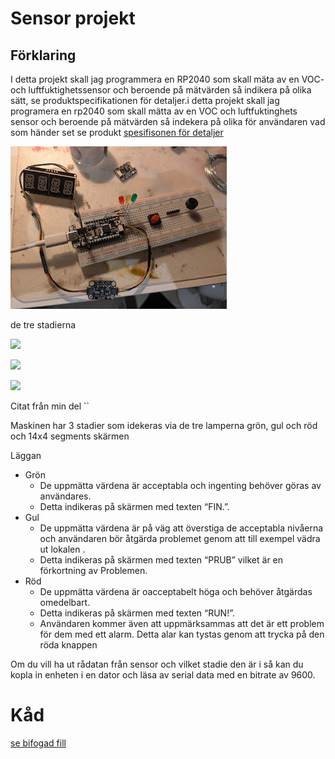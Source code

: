 # Sensor projekt

## Förklaring

I detta projekt skall jag programmera en RP2040 som skall mäta av en VOC- och luftfuktighetssensor och beroende på mätvärden så indikera på olika sätt, se produktspecifikationen för detaljer.i detta projekt skall jag programera en rp2040 som skall mätta av en VOC och luftfuktinghets sensor  och beroende på mätvärden så indekera på olika för användaren vad som händer set se produkt [spesifisonen för detaljer](https://caspian.rosengren.nu/Projekt/skalSensor/digitalProjekt-1.pdf)

![](assets/20250507_225051_PXL_20250507_202601098.jpg)

de tre stadierna

![](https://lh7-rt.googleusercontent.com/slidesz/AGV_vUcltArUgG0t21q93JyI2C8ppgwQqTesd4jSnIGzFDl9E0vmRqt-hZVOJLRUhi18U1ddsfY6w_tuV6TPXGmJJYkYxPJJA5r6zDUDKc_YkNNlTTlDv1Q4tjl8r2rrNDX0GLDl5lSs=s2048?key=2gYn_z-rD05vKWoQIH4JQw)

![](https://lh7-rt.googleusercontent.com/slidesz/AGV_vUevihoZTIXiSykitW1klNZhAlXVLnrjXC47IvN-2ubuNA2oq5Fk_Wa1hJfeFsur2gCJoFIQ8bRVB1Jk_ugFVMv1G-YzQ2RMtUuafJ29kBLrFiQeNMJN5azwiYZAUPNOvH-lUT1w=s2048?key=2gYn_z-rD05vKWoQIH4JQw)

![](https://lh7-rt.googleusercontent.com/slidesz/AGV_vUfVIsvarhltbw7k0A1pI8rKWCRoR4ZAFQTSrIw6t4FIB3k2lOgj40J7PjIsRy-n3kVOd0wVwYrgPZS_RVOju07_nmrp5QAh9plNoF1OlVa-ERfbXz3pUmTbm9yUlW52Am0xznQpNA=s2048?key=2gYn_z-rD05vKWoQIH4JQw)

Citat från min del
``

Maskinen har 3 stadier som idekeras via de tre lamperna grön, gul och röd och 14x4 segments skärmen

Läggan

* Grön
  * De uppmätta värdena är acceptabla och ingenting behöver göras av användares.
  * Detta indikeras på skärmen med texten “FIN.”.
* Gul
  * De uppmätta värdena är på väg att överstiga de acceptabla nivåerna och användaren bör åtgärda problemet genom att till exempel vädra ut lokalen .
  * Detta indikeras på skärmen med texten “PRUB” vilket är en förkortning av Problemen.
* Röd
  * De uppmätta värdena är oacceptabelt höga och behöver åtgärdas omedelbart.
  * Detta indikeras på skärmen med texten “RUN!”.
  * Användaren kommer även att uppmärksammas att det är ett problem för dem med  ett alarm. Detta alar kan tystas genom att trycka på den röda knappen

Om du vill ha ut rådatan från sensor och vilket stadie den är i så kan du kopla in enheten i en dator och läsa av serial data med en bitrate av 9600.


# Kåd

[se bifogad fill](https://caspian.rosengren.nu/Projekt/skalSensor/sketch_may7b/sketch_may7b.ino)
